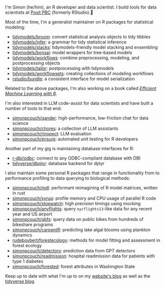 I'm Simon (he/him), an R developer and data scientist. I build tools for data scientists at [Posit PBC](https://github.com/posit-pbc) (formerly RStudio).🐛

Most of the time, I'm a generalist maintainer on R packages for statistical modeling:

- [tidymodels/broom](https://github.com/tidymodels/broom): convert statistical analysis objects to tidy tibbles
- [tidymodels/infer](https://github.com/tidymodels/infer): a grammar for tidy statistical inference
- [tidymodels/stacks](https://github.com/tidymodels/stacks): tidymodels-friendly model stacking and ensembling
- [tidymodels/bonsai](https://github.com/tidymodels/bonsai): model wrappers for tree-based models
- [tidymodels/workflows](https://github.com/tidymodels/workflows): combine preprocessing, modeling, and postprocessing objects
- [tidymodels/tailor](https://github.com/tidymodels/tailor): postprocessing with tidymodels
- [tidymodels/workflowsets](https://github.com/tidymodels/workflowsets): creating collections of modeling workflows
- [rstudio/bundle](https://github.com/simonpcouch/bundle): a consistent interface for model serialization

Related to the above packages, I'm also working on a book called [_Efficient Machine Learning with R_](https://emlwr.org).

I'm also interested in LLM code-assist for data scientists and have built a number of tools to that end:

- [simonpcouch/gander](https://github.com/simonpcouch/gander): high-performance, low-friction chat for data science
- [simonpcouch/chores](https://github.com/simonpcouch/chores): a collection of LLM assistants
- [simonpcouch/rinspect](https://github.com/simonpcouch/rinspect): LLM evaluation
- [simonpcouch/ensure](https://github.com/simonpcouch/ensure): automated unit testing for R developers

Another part of my gig is maintaining database interfaces for R:

- [r-dbi/odbc](https://github.com/r-dbi/odbc): connect to any ODBC-compliant database with DBI
- [tidyverse/dbplyr](https://github.com/tidyverse/dbplyr): database backend for dplyr

I also maintain some personal R packages that range in functionality from to performance profiling to data querying to biological methods:

- [simonpcouch/mdl](https://github.com/simonpcouch/mdl): performant reimagining of R model matrices, written in rust
- [simonpcouch/syrup](https://github.com/simonpcouch/syrup): profile memory and CPU usage of parallel R code
- [simonpcouch/stopwatch](https://github.com/simonpcouch/stopwatch): high precision timings using mocking
- [simonpcouch/anyflights](https://github.com/simonpcouch/anyflights): query `nycflights13`-like data for any recent year and US airport
- [simonpcouch/gbfs](https://github.com/simonpcouch/gbfs): query data on public bikes from hundreds of bikeshare programs
- [simonpcouch/carpentR](https://github.com/simonpcouch/carpentR): predicting lake algal blooms using plankton dynamics
- [rudeboybert/forestecology](https://github.com/rudeboybert/forestecology): methods for model fitting and assessment in forest ecology
- [simonpcouch/detectors](https://github.com/simonpcouch/detectors): prediction data from GPT detectors
- [simonpcouch/readmission](https://github.com/simonpcouch/readmission): hospital readmission data for patients with type 1 diabetes
- [simonpcouch/forested](https://github.com/simonpcouch/forested): forest attributes in Washington State

Keep up to date with what I'm up to on my [website's blog](https://simonpcouch.com/blog/) as well as the [tidyverse blog](https://www.tidyverse.org/blog/).
